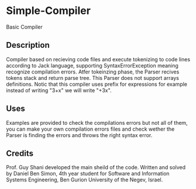 # Simple-Compiler
Basic Compiler 
## Description
Compiler based on recieving code files and execute tokenizing to code lines according to Jack language, supporting SyntaxErrorException meaning recognize compilation errors.
Atfer tokeinzing phase, the Parser recives tokens stack and return parse tree. This Parser does not support arrays definitions. Notic that this compiler uses prefix for expressions for example instead of writing "3+x" we will write "+3x".

## Uses
Examples are provided to check the compilations errors but not all of them, you can make your own compilation errors files and check wether the Parser is finding the errors and throws the right syntax error.

## Credits
Prof. Guy Shani developed the main sheild of the code. Written and solved by Daniel Ben Simon, 4th year student for Software and Information Systems Engineering, Ben Gurion University of the Negev, Israel.
